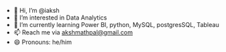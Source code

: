 - 👋 Hi, I’m @iaksh
- 👀 I’m interested in Data Analytics
- 🌱 I’m currently learning Power BI, python, MySQL, postgresSQL, Tableau
- 📫 Reach me via akshmathpal@gmail.com
- 😄 Pronouns: he/him

<!---
iaksh30/iaksh30 is a ✨ special ✨ repository because its `README.md` (this file) appears on your GitHub profile.
You can click the Preview link to take a look at your changes.
--->
